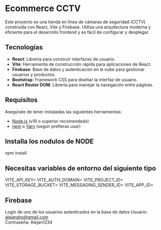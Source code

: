 # Ecommerce CCTV

Este proyecto es una tienda en línea de cámaras de seguridad (CCTV) construida con React, Vite y Firebase. Utiliza una arquitectura moderna y eficiente para el desarrollo frontend y es fácil de configurar y desplegar.

## Tecnologías

- **React**: Librería para construir interfaces de usuario.
- **Vite**: Herramienta de construcción rápida para aplicaciones de React.
- **Firebase**: Base de datos y autenticación en la nube para gestionar usuarios y productos.
- **Bootstrap**: Framework CSS para diseñar la interfaz de usuario.
- **React Router DOM**: Librería para manejar la navegación entre páginas.

## Requisitos

Asegúrate de tener instaladas las siguientes herramientas:

- [Node.js](https://nodejs.org/) (v16 o superior recomendado)
- [npm](https://www.npmjs.com/) o [Yarn](https://yarnpkg.com/) (según prefieras usar)

## Installa los nodulos de NODE
npm install

## Necesitas variables de entorno del siguiente tipo  


VITE_API_KEY=
VITE_AUTH_DOMAIN=
VITE_PROJECT_ID=
VITE_STORAGE_BUCKET=
VITE_MESSAGING_SENDER_ID=
VITE_APP_ID=

## Firebase
Login de uno de los usuarios autenticados en la base de datos
Usuario: alejandro@gmail.com        
Contraseña: Alejan1234
